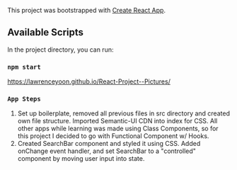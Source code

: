 This project was bootstrapped with [Create React App](https://github.com/facebook/create-react-app).

## Available Scripts

In the project directory, you can run:

### `npm start`

https://lawrenceyoon.github.io/React-Project--Pictures/

### `App Steps`
1) Set up boilerplate, removed all previous files in src directory and created own file structure. Imported Semantic-UI CDN into index for CSS. All other apps while learning was made using Class Components, so for this project I decided to go with Functional Component w/ Hooks.
2) Created SearchBar component and styled it using CSS. Added onChange event handler, and set SearchBar to a "controlled" component by moving user input into state.
